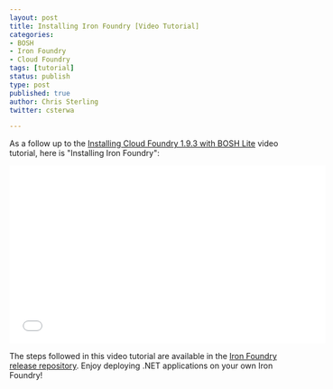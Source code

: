 ```yaml
---
layout: post
title: Installing Iron Foundry [Video Tutorial]
categories:
- BOSH
- Iron Foundry
- Cloud Foundry
tags: [tutorial]
status: publish
type: post
published: true
author: Chris Sterling
twitter: csterwa

---
```


As a follow up to the [Installing Cloud Foundry 1.9.3 with BOSH Lite](/2014/12/22/installing-cf193-using-boshlite/) video tutorial, here is "Installing Iron Foundry":

<iframe width="560" height="315" src="//www.youtube.com/embed/nk6XcQlgt4s" frameborder="0" allowfullscreen></iframe>

The steps followed in this video tutorial are available in the [Iron Foundry release repository](https://github.com/IronFoundry/if_release). Enjoy deploying .NET applications on your own Iron Foundry!
